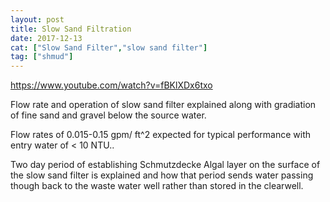```yaml
---
layout: post
title: Slow Sand Filtration
date: 2017-12-13
cat: ["Slow Sand Filter","slow sand filter"]
tag: ["shmud"]
---
```


https://www.youtube.com/watch?v=fBKlXDx6txo

Flow rate and operation of slow sand filter explained along with gradiation of fine sand and gravel below the source water.

Flow rates of 0.015-0.15 gpm/ ft^2 expected for typical performance with entry water of < 10 NTU..

Two day period of establishing Schmutzdecke Algal layer on the surface of the slow sand filter is explained and
how that period sends water passing though back to the waste water well rather than stored in the clearwell.